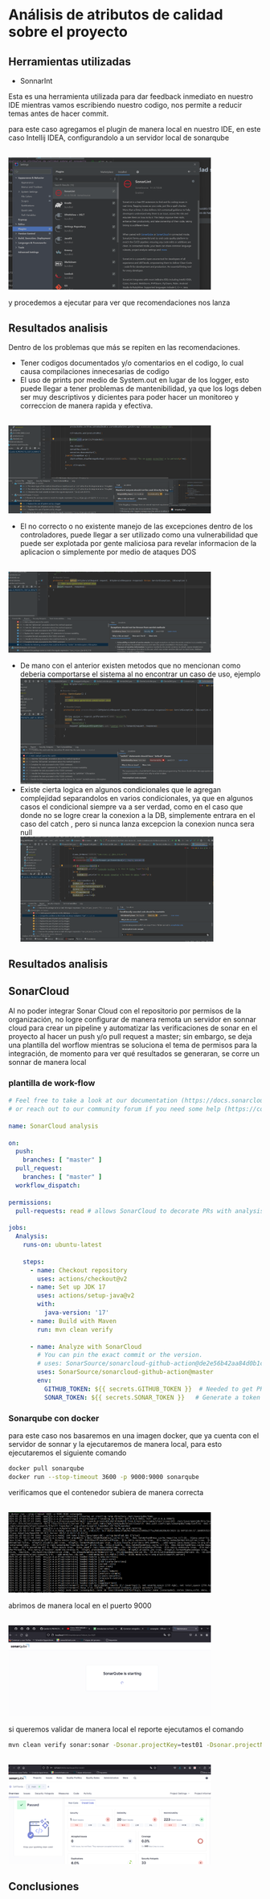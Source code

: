 # Análisis de atributos de calidad sobre el proyecto

## Herramientas utilizadas

- SonnarInt

Esta es una herramienta utilizada para dar feedback inmediato en nuestro IDE mientras vamos escribiendo nuestro codigo,
nos permite a reducir temas antes de hacer commit.

para este caso agregamos el plugin de manera local en nuestro IDE, en este caso Intellij IDEA, configurandolo a un
servidor local de sonarqube

<br/>
<img src="images/18-SonnarPlugin.png" alt="18-SonnarPlugin" style="max-width: 80%;max-width: 80%;">
<br/>

y procedemos a ejecutar para ver que recomendaciones nos lanza

## Resultados analisis

Dentro de los problemas que más se repiten en las recomendaciones.

- Tener codigos documentados y/o comentarios en el codigo, lo cual causa compilaciones innecesarias de codigo
- El uso de prints por medio de System.out en lugar de los logger, esto puede llegar a tener problemas de
  mantenibilidad, ya que los logs deben ser muy descriptivos y dicientes para poder hacer un monitoreo y correccion de
  manera rapida y efectiva.

<br/>
<img src="images/18-SonnarInt-4.png" alt="18-SonnarInt-1" style="max-width: 80%;max-width: 80%;">
<br/>

- El no correcto o no existente manejo de las excepciones dentro de los controladores, puede llegar a ser utilizado como
  una vulnerabilidad que puede ser explotada por gente maliciosa para revelar informacion de la aplicacion o simplemente
  por medio de ataques DOS

<br/>
<img src="images/18-SonnarInt-3.png" alt="18-SonnarInt-1" style="max-width: 80%;max-width: 80%;">
<br/>

- De mano con el anterior existen metodos que no mencionan como deberia comportarse el sistema al no encontrar un caso
  de uso, ejemplo
  <br/>
  <img src="images/18-SonnarInt-2.png" alt="18-SonnarInt-1" style="max-width: 80%;max-width: 80%;">
  <br/>
- Existe cierta logica en algunos condicionales que le agregan complejidad separandolos en varios condicionales, ya que
  en algunos casos el condicional siempre va a ser verdad, como en el caso que donde no se logre crear la conexion a la
  DB, simplemente entrara en el caso del catch , pero si nunca lanza excepcion la conexion nunca sera null
  <br/>
  <img src="images/18-SonnarInt-1.png" alt="18-SonnarInt-1" style="max-width: 80%;max-width: 80%;">
  <br/>

## Resultados analisis

## SonarCloud

Al no poder integrar Sonar Cloud con el repositorio por permisos de la organización, no logre configurar de manera
remota un servidor en sonnar cloud para crear un pipeline y automatizar las verificaciones de sonar en el proyecto al
hacer un push y/o pull request a master; sin embargo, se deja una plantilla del worflow mientras se soluciona el tema de
permisos para la integración, de momento para ver qué resultados se generaran, se corre un sonnar de manera local

### plantilla de work-flow

```yml
# Feel free to take a look at our documentation (https://docs.sonarcloud.io/getting-started/github/)
# or reach out to our community forum if you need some help (https://community.sonarsource.com/c/help/sc/9)

name: SonarCloud analysis

on:
  push:
    branches: [ "master" ]
  pull_request:
    branches: [ "master" ]
  workflow_dispatch:

permissions:
  pull-requests: read # allows SonarCloud to decorate PRs with analysis results

jobs:
  Analysis:
    runs-on: ubuntu-latest

    steps:
      - name: Checkout repository
        uses: actions/checkout@v2
      - name: Set up JDK 17
        uses: actions/setup-java@v2
        with:
          java-version: '17'
      - name: Build with Maven
        run: mvn clean verify

      - name: Analyze with SonarCloud
        # You can pin the exact commit or the version.
        # uses: SonarSource/sonarcloud-github-action@de2e56b42aa84d0b1c5b622644ac17e505c9a049
        uses: SonarSource/sonarcloud-github-action@master
        env:
          GITHUB_TOKEN: ${{ secrets.GITHUB_TOKEN }}  # Needed to get PR information
          SONAR_TOKEN: ${{ secrets.SONAR_TOKEN }}   # Generate a token on Sonarcloud.io, add it to the secrets of this repo with the name SONAR_TOKEN (Settings > Secrets > Actions > add new repository secret)
```

### Sonarqube con docker

para este caso nos basaremos en una imagen docker, que ya cuenta con el servidor de sonnar y la ejecutaremos de manera
local, para esto ejecutaremos el siguiente comando

```bash
docker pull sonarqube
docker run --stop-timeout 3600 -p 9000:9000 sonarqube 
```

verificamos que el contenedor subiera de manera correcta



   <br/>
   <img src="images/19-sonar_running-1.png" alt="19-sonar_running-1.png" style="max-width: 80%;max-width: 80%;">
   <br/>

abrimos de manera local en el puerto 9000


   <br/>
   <img src="images/19-sonar_running-2.png" alt="19-sonar_running-2.png" style="max-width: 80%;max-width: 80%;">
   <br/>


si queremos validar de manera local el reporte ejecutamos el comando

```bash
mvn clean verify sonar:sonar -Dsonar.projectKey=test01 -Dsonar.projectName='SoftTienda' -Dsonar.host.url=http://localhost:9000 -Dsonar.token=sqp_2b124e2c8943797d49a935638d9270f6e6d6f7d0
```

  <br/>
   <img src="images/19-sonar_running-3.png" alt="19-sonar_running-3.png" style="max-width: 80%;max-width: 80%;">
   <br/>


## Conclusiones


